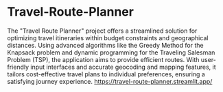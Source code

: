 # Travel-Route-Planner
The "Travel Route Planner" project offers a streamlined solution for optimizing travel itineraries within budget constraints and geographical distances. Using advanced algorithms like the Greedy Method for the Knapsack problem and dynamic programming for the Traveling Salesman Problem (TSP), the application aims to provide efficient routes. With user-friendly input interfaces and accurate geocoding and mapping features, it tailors cost-effective travel plans to individual preferences, ensuring a satisfying journey experience.
https://travel-route-planner.streamlit.app/
